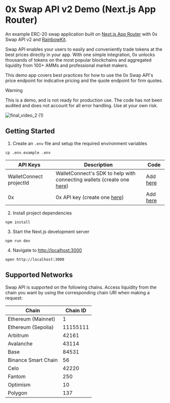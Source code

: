 # 0x Swap API v2 Demo (Next.js App Router)

An example ERC-20 swap application built on [Next.js App Router](https://nextjs.org/docs) with 0x Swap API v2 and [RainbowKit](https://www.rainbowkit.com/).

Swap API enables your users to easily and conveniently trade tokens at the best prices directly in your app. With one simple integration, 0x unlocks thousands of tokens on the most popular blockchains and aggregated liquidity from 100+ AMMs and professional market makers.

This demo app covers best practices for how to use the 0x Swap API's price endpoint for indicative pricing and the quote endpoint for firm quotes.

> [!WARNING]  
> This is a demo, and is not ready for production use. The code has not been audited and does not account for all error handling. Use at your own risk.

![final_video_2 (1)](https://github.com/0xProject/0x-examples/assets/8042156/5c1057ef-2703-488e-960a-e4127cea6cf9)

## Getting Started

1. Create an `.env` file and setup the required environment variables

```
cp .env.example .env
```

| **API Keys**            | **Description**                                                                                                  | **Code**                                                                                                    |
| ----------------------- | ---------------------------------------------------------------------------------------------------------------- | ----------------------------------------------------------------------------------------------------------- |
| WalletConnect projectId | WalletConnect's SDK to help with connecting wallets (create one [here](https://cloud.walletconnect.com/sign-in)) | Add [here](https://github.com/0xProject/0x-examples/blob/jlin/update-with-swap-v2/swap-next-app-v2/.env#L3) |
| 0x                      | 0x API key (create one [here](https://0x.org/docs/introduction/getting-started))                                 | Add [here](https://github.com/0xProject/0x-examples/blob/jlin/update-with-swap-v2/swap-next-app-v2/.env)    |

2. Install project dependencies

```
npm install
```

3. Start the Next.js development server

```
npm run dev
```

4. Navigate to [http://localhost:3000](http://localhost:3000)

```
open http://localhost:3000
```

## Supported Networks

Swap API is supported on the following chains. Access liquidity from the chain you want by using the corresponding chain URI when making a request:

| Chain               | Chain ID |
| ------------------- | -------- |
| Ethereum (Mainnet)  | 1        |
| Ethereum (Sepolia)  | 11155111 |
| Arbitrum            | 42161    |
| Avalanche           | 43114    |
| Base                | 84531    |
| Binance Smart Chain | 56       |
| Celo                | 42220    |
| Fantom              | 250      |
| Optimism            | 10       |
| Polygon             | 137      |
